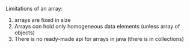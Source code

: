 Limitations of an array:
1. arrays are fixed in size
2. Arrays con hold only homogeneous data elements (unless array of objects)
3. There is no ready-made api for arrays in java (there is in collections)